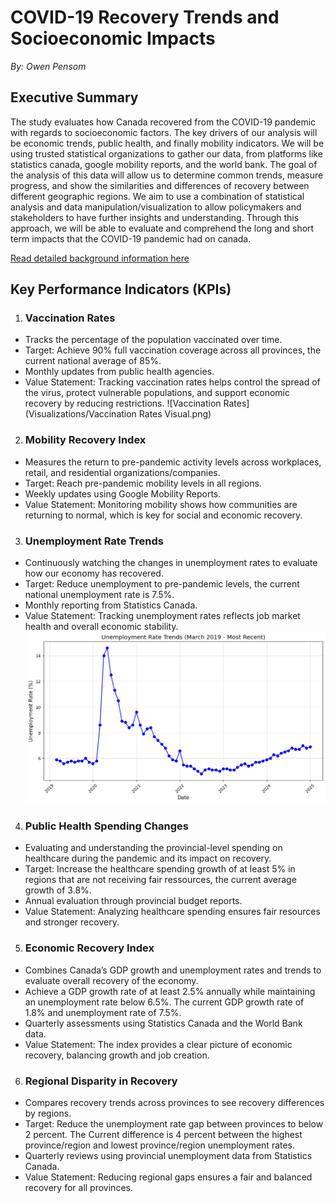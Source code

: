 # COVID-19 Recovery Trends and Socioeconomic Impacts

*By: Owen Pensom*
## **Executive Summary**

The study evaluates how Canada recovered from the COVID-19 pandemic with regards to socioeconomic factors. The key drivers of our analysis will be economic trends, public health, and finally mobility indicators. We will be using trusted statistical organizations to gather our data, from platforms like statistics canada, google mobility reports, and the world bank. The goal of the analysis of this data will allow us to determine common trends, measure progress, and show the similarities and differences of recovery between different geographic regions. We aim to use a combination of statistical analysis and data manipulation/visualization to allow policymakers and stakeholders to have further insights and understanding. Through this approach, we will be able to evaluate and comprehend the long and short term impacts that the COVID-19 pandemic had on canada. 

[Read detailed background information here](Background.md)

## Key Performance Indicators (KPIs)

1. ### **Vaccination Rates**

  * Tracks the percentage of the population vaccinated over time.  
  * Target: Achieve 90% full vaccination coverage across all provinces, the current national average of 85%.  
  * Monthly updates from public health agencies.
  * Value Statement: Tracking vaccination rates helps control the spread of the virus, protect vulnerable populations, and support economic recovery by reducing restrictions.
![Vaccination Rates](Visualizations/Vaccination Rates Visual.png)

    
2. ### **Mobility Recovery Index**

  * Measures the return to pre-pandemic activity levels across workplaces, retail, and residential organizations/companies.  
  * Target: Reach pre-pandemic mobility levels in all regions.  
  * Weekly updates using Google Mobility Reports.
  * Value Statement: Monitoring mobility shows how communities are returning to normal, which is key for social and economic recovery.

3. ### **Unemployment Rate Trends**

  * Continuously watching the changes in unemployment rates to evaluate how our economy has recovered.  
  * Target: Reduce unemployment to pre-pandemic levels, the current national unemployment rate is 7.5%.  
  * Monthly reporting from Statistics Canada.
  * Value Statement: Tracking unemployment rates reflects job market health and overall economic stability.
  ![Unemployment Trends](Visualizations/Unemployment.png)



    
4. ### **Public Health Spending Changes**

  * Evaluating and understanding the provincial-level spending on healthcare during the pandemic and its impact on recovery.  
  * Target: Increase the healthcare spending growth of at least 5% in regions that are not receiving fair ressources, the current average   
    growth of 3.8%.  
  * Annual evaluation through provincial budget reports.
  * Value Statement: Analyzing healthcare spending ensures fair resources and stronger recovery.
    
5. ### **Economic Recovery Index**
  * Combines Canada’s GDP growth and unemployment rates and trends  to evaluate overall recovery of the economy.  
  * Achieve a GDP growth rate of at least 2.5% annually while maintaining an unemployment rate below 6.5%. The current GDP growth rate of        1.8% and unemployment rate of 7.5%.  
  * Quarterly assessments using Statistics Canada and the World Bank data.
  * Value Statement: The index provides a clear picture of economic recovery, balancing growth and job creation.

6. ### **Regional Disparity in Recovery**

  * Compares recovery trends across provinces to see recovery differences by regions.  
  * Target: Reduce the unemployment rate gap between provinces to below 2 percent. The Current difference is 4 percent between the highest       province/region and lowest province/region unemployment rates.  
  * Quarterly reviews using provincial unemployment data from Statistics Canada.
  * Value Statement: Reducing regional gaps ensures a fair and balanced recovery for all provinces.

